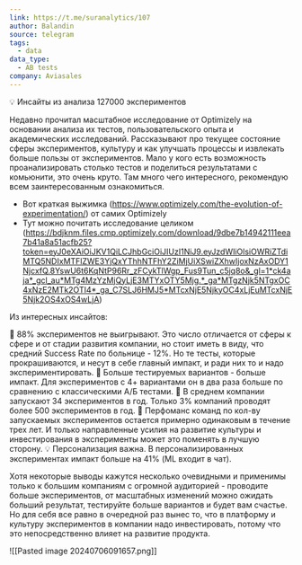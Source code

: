 ```yaml
---
link: https://t.me/suranalytics/107
author: Balandin
source: telegram
tags:
  - data
data_type:
  - AB tests
company: Aviasales
---
```

💡 Инсайты из анализа 127000 экспериментов

Недавно прочитал масштабное исследование от Optimizely на основании анализа их тестов, пользовательского опыта и академических исследований. Рассказывают про текущее состояние сферы экспериментов, культуру и как улучшать процессы и извлекать больше пользы от экспериментов. Мало у кого есть возможность проанализировать столько тестов и поделиться результатами с комьюнити, это очень круто. Там много чего интересного, рекомендую всем заинтересованным ознакомиться. 

- Вот краткая выжимка (https://www.optimizely.com/the-evolution-of-experimentation/) от самих Optimizely
- Тут можно почитать исследование целиком (https://bdjknm.files.cmp.optimizely.com/download/9dbe7b14942111eea7b41a8a51acfb25?token=eyJ0eXAiOiJKV1QiLCJhbGciOiJIUzI1NiJ9.eyJzdWIiOlsiOWRiZTdiMTQ5NDIxMTFlZWE3YjQxYThhNTFhY2ZiMjUiXSwiZXhwIjoxNzAxODY1NjcxfQ.8YswU6t6KqNtP96Rr_zFCykTlWgp_Fus9Tun_c5jq8o&_gl=1*ck4aja*_gcl_au*MTg4MzYzMjQyLjE3MTYxOTY5Mjg.*_ga*MTgzNjk5NTgxOC4xNzE2MTk2OTI4*_ga_C7SLJ6HMJ5*MTcxNjE5NjkyOC4xLjEuMTcxNjE5Njk2OS4xOS4wLjA)

Из интересных инсайтов:

🎯 88% экспериментов не выигрывают. Это число отличается от сферы к сфере и от стадии развития компании, но стоит иметь в виду, что средний Success Rate по больнице - 12%. Но те тесты, которые прокрашиваются, и несут в себе главный импакт, и ради них то и надо экспериментировать. 
🔄 Больше тестируемых вариантов - больше импакт. Для экспериментов с 4+ вариантами он в два раза больше по сравнению с классическими А/Б тестами. 
🚀 В среднем компании запускают 34 экспериментов в год. Только 3% компаний проводят более 500 экспериментов в год.
🔬 Перфоманс команд по кол-ву запускаемых экспериментов остается примерно одинаковым в течение трех лет. И только направленные усилия на развитие культуры и инвестирования в эксперименты может это поменять в лучшую сторону. 
💡 Персонализация важна. В персонализированных экспериментах импакт больше на 41% (ML входит в чат). 

Хотя некоторые выводы кажутся несколько очевидными и применимы только к большим компаниям с огромной аудиторией - проводите больше экспериментов, от масштабных изменений можно ожидать больший результат, тестируйте больше вариантов и будет вам счастье. Но для себя все равно в очередной раз вынес то, что в платформу и культуру экспериментов в компании надо инвестировать, потому что это непосредственно влияет на развитие продукта. 

![[Pasted image 20240706091657.png]]